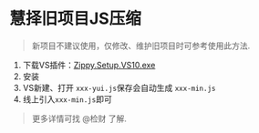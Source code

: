 # 慧择旧项目JS压缩

>新项目不建议使用，仅修改、维护旧项目时可参考使用此方法.

1. 下载VS插件：[Zippy.Setup.VS10.exe](Zippy.Setup.VS10.exe)
2. 安装
3. VS新建、打开 `xxx-yui.js`保存会自动生成 `xxx-min.js` 
4. 线上引入`xxx-min.js`即可

> 更多详情可找 @检财 了解.